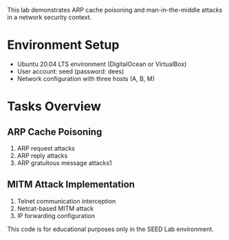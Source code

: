 This lab demonstrates ARP cache poisoning and man-in-the-middle attacks in a network security context.

# Environment Setup
* Ubuntu 20.04 LTS environment (DigitalOcean or VirtualBox)
* User account: seed (password: dees)
* Network configuration with three hosts (A, B, M)

# Tasks Overview
## ARP Cache Poisoning
1. ARP request attacks
2. ARP reply attacks
3. ARP gratuitous message attacks1

## MITM Attack Implementation
1. Telnet communication interception
2. Netcat-based MITM attack
3. IP forwarding configuration

This code is for educational purposes only in the SEED Lab environment.
